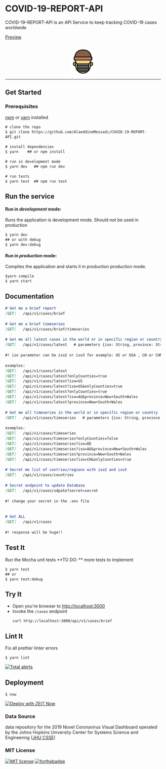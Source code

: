 # COVID-19-REPORT-API

COVID-19-REPORT-API is an API Service to keep tracking  COVID-19 cases worldwide

[Preview](https://covid-19-report-api.now.sh)

<div align="center">
	<br> <img src="/static/corona-mask.png" width="80px"> <br> <hr>
</div>


## Get Started

### Prerequisites
 [npm](https://www.npmjs.com/get-npm) or [yarn](https://yarnpkg.com/en/docs/install) installed

```shell
# clone the repo
$ git clone https://github.com/AlaeddineMessadi/COVID-19-REPORT-API.git

# install dependencies
$ yarn    ## or npm install

# run in development mode
$ yarn dev   ## npm run dev

# run tests
$ yarn test  ## npm run test
```



## Run the service
#### Run in *development* mode:
Runs the application is development mode. Should not be used in production

```shell
$ yarn dev
## or with debug
$ yarn dev:debug
```

#### Run in *production* mode:

Compiles the application and starts it in production production mode.

```shell
$yarn compile
$ yarn start
```

## Documentation


```markdown
# Get me a brief report
[GET]   /api/v1/cases/brief

# Get me a brief timeseries 
[GET]   /api/v1/cases/brief/timeseries

# Get me all latest cases in the world or in specific region or country
[GET]   /api/v1/cases/latest   # parameters {iso: String, province: String, onlyCountries: Boolean}

#! iso parameter can be iso2 or iso3 for example: US or USA , CN or CHN

examples:
[GET]   /api/v1/cases/latest
[GET]   /api/v1/cases/latest?onlyCounties=true
[GET]   /api/v1/cases/latest?iso=US
[GET]   /api/v1/cases/latest?iso=US&onlyCounties=true
[GET]   /api/v1/cases/latest?onlyCounties=true
[GET]   /api/v1/cases/latest?iso=AU&province=New+South+Wales
[GET]   /api/v1/cases/latest?province=New+South+Wales

# Get me all timeseries in the world or in specific region or country
[GET]   /api/v1/cases/timeseries   # parameters {iso: String, province: String, onlyCountries: Boolean}

examples:
[GET]   /api/v1/cases/timeseries
[GET]   /api/v1/cases/timeseries?onlyCounties=false
[GET]   /api/v1/cases/timeseries?iso=DE
[GET]   /api/v1/cases/timeseries?iso=AU&province=New+South+Wales
[GET]   /api/v1/cases/timeseries?province=New+South+Wales
[GET]   /api/v1/cases/timeseries?iso=CH&onlyCounties=true

# Secret me list of contries/regions with iso2 and iso3
[GET]   /api/v1/cases/countries

# Secret endpoint to update Database
[GET]   /api/v1/cases/udpate?secret=secret

#! change your secret in the .env file


# Get ALL 
[GET]   /api/v1/cases

#! response will be huge!! 
```

## Test It

Run the Mocha unit tests  **TO DO: ** more tests to implement

```shell
$ yarn test
## or
$ yarn test:debug
```

## Try It
* Open you're browser to [http://localhost:3000](http://localhost:3000)
* Invoke the `/cases` endpoint 
  ```shell
  curl http://localhost:3000/api/v1/cases/brief
  ```

## Lint It

Fix all prettier linter errors

```shell
$ yarn lint
```

[![Total alerts](https://img.shields.io/lgtm/alerts/g/AlaeddineMessadi/COVID-19-REPORT-API.svg?logo=lgtm&logoWidth=18)](https://lgtm.com/projects/g/AlaeddineMessadi/COVID-19-REPORT-API/alerts/)

## Deployment

```shell
$ now
```
[![Deploy with ZEIT Now](https://zeit.co/button)](https://deploy.now.sh/?repo=https://github.com/AlaeddineMessadi/COVID-19-REPORT-API)

### Data Source

data repository for the 2019 Novel Coronavirus Visual Dashboard operated by the Johns Hopkins University Center for Systems Science and Engineering ([JHU CSSE](https://github.com/CSSEGISandData/COVID-19))

### MIT License

[![MIT license](https://img.shields.io/badge/License-MIT-blue.svg)](https://lbesson.mit-license.org/) 
[![forthebadge](https://forthebadge.com/images/badges/built-with-love.svg)](https://github.com/AlaeddineMessadi)

